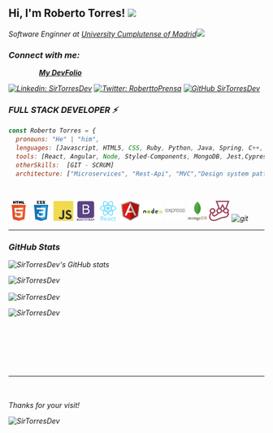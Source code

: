 
<h2> Hi, I'm Roberto Torres! <img src="https://media.giphy.com/media/SS8CV2rQdlYNLtBCiF/source.gif" width="25"></h2>

<p><em>Software Enginner at <a href="http://www.ucm.es">University Cumplutense of Madrid</a><img src="https://media.giphy.com/media/fYSnHlufseco8Fh93Z/giphy.gif" width="30">
<h3 align="left">Connect with me:</h3> 
<p>
<strong><a href="https://torresdev.vercel.app/" target="blank" style='margin-left:60px'>My DevFolio</a></strong>
 

[![Linkedin: SirTorresDev](https://img.shields.io/badge/-robertoTorres-blue?style=flat-square&logo=Linkedin&logoColor=white&link=https://www.linkedin.com/in/roberto-torres-prensa/)](https://www.linkedin.com/in/roberto-torres-prensa/)
[![Twitter: RoberttoPrensa](https://img.shields.io/twitter/follow/RoberttoPrensa?style=social)](https://twitter.com/RoberttoPrensa)
[![GitHub SirTorresDev](https://img.shields.io/github/followers/SirTorresDev?label=follow&style=social)](https://github.com/SirTorresDev) 
</p>

### FULL STACK DEVELOPER ⚡ 
```javascript
const Roberto Torres = {
  pronouns: "He" | "him",
  lenguages: [Javascript, HTML5, CSS, Ruby, Python, Java, Spring, C++, BootStrap],
  tools: [React, Angular, Node, Styled-Components, MongoDB, Jest,Cypress],
  otherSkills:  [GIT - SCRUM]
  architecture: ["Microservices", "Rest-Api", "MVC","Design system pattern"]
```
<br>
<p align="left"> 
  <img src="https://raw.githubusercontent.com/devicons/devicon/master/icons/html5/html5-original-wordmark.svg" alt="html5" width="40" height="40"/> 
  <img src="https://raw.githubusercontent.com/devicons/devicon/master/icons/css3/css3-original-wordmark.svg" alt="css3" width="40" height="40"/> 
  <img src="https://raw.githubusercontent.com/devicons/devicon/master/icons/javascript/javascript-original.svg" alt="javascript" width="40" height="40"/> 
  <img src="https://raw.githubusercontent.com/devicons/devicon/master/icons/bootstrap/bootstrap-plain-wordmark.svg" alt="bootstrap" width="40" height="40"/>
  <img src="https://raw.githubusercontent.com/devicons/devicon/master/icons/react/react-original-wordmark.svg" alt="react" width="40" height="40"/>
  <img src="https://raw.githubusercontent.com/devicons/devicon/master/icons/angularjs/angularjs-original.svg" alt="react" width="40" height="40"/> 
  <img src="https://raw.githubusercontent.com/devicons/devicon/master/icons/nodejs/nodejs-original-wordmark.svg" alt="nodejs" width="40" height="40"/> 
  <img src="https://raw.githubusercontent.com/devicons/devicon/master/icons/express/express-original-wordmark.svg" alt="express" width="40" height="40"/> 
  <img src="https://raw.githubusercontent.com/devicons/devicon/master/icons/mongodb/mongodb-original-wordmark.svg" alt="mongodb" width="40" height="40"/> 
  <img src="https://raw.githubusercontent.com/devicons/devicon/master/icons/jest/jest-plain.svg" alt="jest" width="40" height="40"/> 
  <img src="https://www.vectorlogo.zone/logos/git-scm/git-scm-icon.svg" alt="git" width="40" height="40"/> 
</p>


***



### GitHub Stats

![SirTorresDev's GitHub stats](https://github-readme-stats.vercel.app/api?username=SirTorresDev&hide=["contribs","prs"])

<p align="left"><img src="https://github-profile-trophy.vercel.app/?username=SirTorresDev" alt="SirTorresDev" /></p>
<p><img align="center" src="https://github-readme-streak-stats.herokuapp.com/?user=SirTorresDev&" alt="SirTorresDev" /></p>
<p><img align="left" src="https://github-readme-stats.vercel.app/api/top-langs?username=SirTorresDev&show_icons=true&locale=en&layout=compact" alt="SirTorresDev" /></p>
<br><br><br><br><br><br><br>


***



<br><br>
Thanks for your visit!
<p align="left"> <img src="https://komarev.com/ghpvc/?username=SirTorresDev&label=Profile%20views&color=0e75b6&style=flat" alt="SirTorresDev" /> </p>

